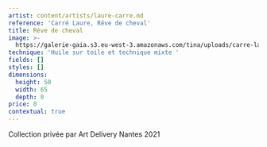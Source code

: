 ```yaml
---
artist: content/artists/laure-carre.md
reference: 'Carré Laure, Rêve de cheval'
title: Rêve de cheval
image: >-
  https://galerie-gaia.s3.eu-west-3.amazonaws.com/tina/uploads/carre-laure/galerie-gaia-laure-carre-reve-de-cheval-50x65.jpg
technique: 'Huile sur toile et technique mixte '
fields: []
styles: []
dimensions:
  height: 50
  width: 65
  depth: 0
price: 0
contextual: true
---
```


Collection privée par Art Delivery Nantes 2021
